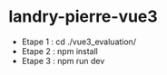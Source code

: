 # landry-pierre-vue3
- Etape 1 : cd ./vue3_evaluation/
- Etape 2 : npm install
- Etape 3 : npm run dev
